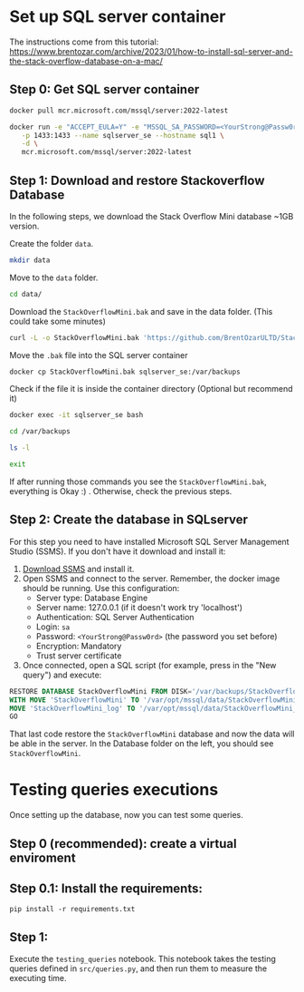 # Set up SQL server container

The instructions come from this tutorial: https://www.brentozar.com/archive/2023/01/how-to-install-sql-server-and-the-stack-overflow-database-on-a-mac/
## Step 0: Get SQL server container

```bash
docker pull mcr.microsoft.com/mssql/server:2022-latest
```

```bash
docker run -e "ACCEPT_EULA=Y" -e "MSSQL_SA_PASSWORD=<YourStrong@Passw0rd>" \
   -p 1433:1433 --name sqlserver_se --hostname sql1 \
   -d \
   mcr.microsoft.com/mssql/server:2022-latest
```

## Step 1: Download and restore Stackoverflow Database
In the following steps, we download the Stack Overflow Mini database ~1GB version.

Create the folder `data`.
```bash
mkdir data
```
Move to the `data` folder.
```bash
cd data/
```
Download the `StackOverflowMini.bak` and save in the data folder. (This could take some minutes)
```bash
curl -L -o StackOverflowMini.bak 'https://github.com/BrentOzarULTD/Stack-Overflow-Database/releases/download/20230114/StackOverflowMini.bak'
```
Move the `.bak` file into the SQL server container
```bash
docker cp StackOverflowMini.bak sqlserver_se:/var/backups
```
Check if the file it is inside the container directory (Optional but recommend it)

```bash
docker exec -it sqlserver_se bash
```

```bash
cd /var/backups
```

```bash
ls -l
```

```bash
exit
```
If after running those commands you see the `StackOverflowMini.bak`, everything is Okay :) . Otherwise, check the previous steps.

## Step 2: Create the database in SQLserver

For this step you need to have installed Microsoft SQL Server Management Studio (SSMS). If you don't have it download and install it:

1) [Download SSMS](https://learn.microsoft.com/en-us/sql/ssms/download-sql-server-management-studio-ssms?view=sql-server-ver16) and install it.
2) Open SSMS and connect to the server. Remember, the docker image should be running.
Use this configuration:
   - Server type: Database Engine
   - Server name: 127.0.0.1 (if it doesn't work try 'localhost')
   - Authentication: SQL Server Authentication
   - Login: `sa`
   - Password: `<YourStrong@Passw0rd>` (the password you set before)
   - Encryption: Mandatory
   - Trust server certificate
3) Once connected, open a SQL script (for example, press in the "New query") and execute:
```sql
RESTORE DATABASE StackOverflowMini FROM DISK='/var/backups/StackOverflowMini.bak'
WITH MOVE 'StackOverflowMini' TO '/var/opt/mssql/data/StackOverflowMini.mdf', 
MOVE 'StackOverflowMini_log' TO '/var/opt/mssql/data/StackOverflowMini_log.ldf';
GO
```
That last code restore the `StackOverflowMini` database and now the data will be able in the server. In the Database folder
on the left, you should see `StackOverflowMini`.

# Testing queries executions

Once setting up the database, now you can test some queries.
## Step 0 (recommended): create a virtual enviroment 

## Step 0.1: Install the requirements:
```commandline
pip install -r requirements.txt
```

## Step 1:
Execute the `testing_queries` notebook. This notebook takes the testing queries defined in `src/queries.py`, and then
run them to measure the executing time.








